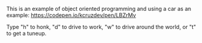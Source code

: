 This is an example of object oriented programming and using a car as an example: https://codepen.io/kcruzdev/pen/LBZrMv

Type "h" to honk, "d" to drive to work, "w" to drive around the world, or "t" to get a tuneup.